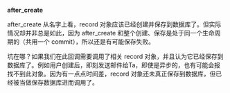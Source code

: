 **after\_create**

after\_create 从名字上看，record 对象应该已经创建并保存到数据库了。但实际情况却并非总是如此，因为 after\_create 和整个创建、保存是处于同一个生命周期的（共用一个 commit），所以还是有可能保存失败。

坑在哪？如果我们在此回调需要调用了相关 record 对象，并且认为它已经保存到数据库了。例如用户创建后，即刻发送邮件给Ta，即使是异步的，也有可能会报找不到此对象。因为有一点点时间差，record 对象还未真正保存到数据库，但已经被当做保存数据库进而调用了。


